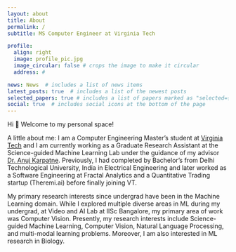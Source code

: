 ```yaml
---
layout: about
title: About
permalink: /
subtitle: MS Computer Engineer at Virginia Tech

profile:
  align: right
  image: profile_pic.jpg
  image_circular: false # crops the image to make it circular
  address: #

news: News  # includes a list of news items
latest_posts: true  # includes a list of the newest posts
selected_papers: true # includes a list of papers marked as "selected={true}"
social: true  # includes social icons at the bottom of the page
---
```


Hi :wave: Welcome to my personal space!

A little about me: I am a Computer Engineering Master’s student at [Virginia Tech](https://cs.vt.edu) and I am currently working as a Graduate Research Assistant at the Science-guided Machine Learning Lab under the guidance of my advisor [Dr. Anuj Karpatne](https://people.cs.vt.edu/karpatne/). Previously, I had completed by Bachelor’s from Delhi Technological University, India in Electrical Engineering and later worked as a Software Engineering at Fractal Analytics and a Quantitative Trading startup (Theremi.ai) before finally joining VT.

My primary research interests since undergrad have been in the Machine Learning domain. While I explored multiple diverse areas in ML during my undergrad, at Video and AI Lab at IISc Bangalore, my primary area of work was Computer Vision. Presently, my research interests include Science-guided Machine Learning, Computer Vision, Natural Language Processing, and multi-modal learning problems. Moreover, I am also interested in ML research in Biology.
